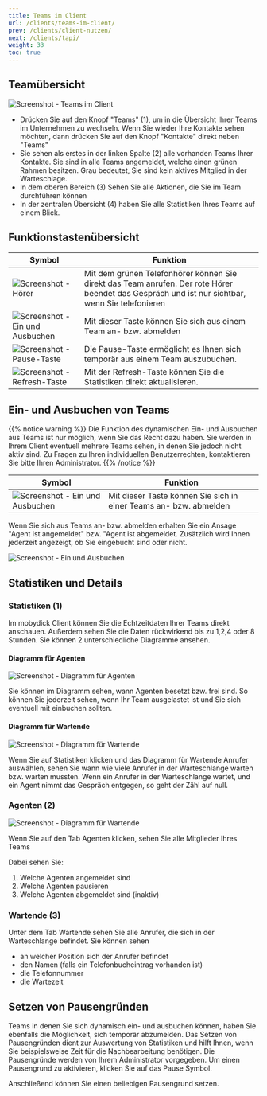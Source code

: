 ```yaml
---
title: Teams im Client
url: /clients/teams-im-client/
prev: /clients/client-nutzen/
next: /clients/tapi/
weight: 33
toc: true
---
```


## Teamübersicht
![Screenshot - Teams im Client](../../images/client_team_uebersicht.png?width=90% "Teams im Client- Übersicht")

* Drücken Sie auf den Knopf "Teams" (1), um in die Übersicht Ihrer Teams im Unternehmen zu wechseln. Wenn Sie wieder Ihre Kontakte sehen möchten, dann drücken Sie auf den Knopf "Kontakte" direkt neben "Teams"
* Sie sehen als erstes in der linken Spalte (2) alle vorhanden Teams Ihrer Kontakte. Sie sind in alle Teams angemeldet, welche einen grünen Rahmen besitzen. Grau bedeutet, Sie sind kein aktives Mitglied in der Warteschlage.
* In dem oberen Bereich (3)  Sehen Sie alle Aktionen, die Sie im Team durchführen können
* In der zentralen Übersicht (4) haben Sie alle Statistiken Ihres Teams auf einem Blick. 

 
## Funktionstastenübersicht
 
|Symbol|Funktion|
|------|--------|
| ![Screenshot - Hörer](../../images/client_team_phone.png?width=200 "Team anrufen") |Mit dem grünen Telefonhörer können Sie direkt das Team anrufen. Der rote Hörer beendet das Gespräch und ist nur sichtbar, wenn Sie telefonieren|
| ![Screenshot - Ein und Ausbuchen](../../images/client_team_login.png?width=200 "Ein und Ausbuchen") |Mit dieser Taste können Sie sich aus einem Team an- bzw. abmelden|
|![Screenshot - Pause-Taste ](../../images/client_team_break.png?width=40 "Pause-Taste ")	|Die Pause-Taste ermöglicht es Ihnen sich temporär aus einem Team auszubuchen.|
|![Screenshot - Refresh-Taste ](../../images/client_team_refresh.png?width=40 "refresh Taste ")	|Mit der Refresh-Taste können Sie die Statistiken direkt aktualisieren.|
 
## Ein- und Ausbuchen von Teams

{{% notice warning %}}
Die Funktion des dynamischen Ein- und Ausbuchen aus Teams ist nur möglich, wenn Sie das Recht dazu haben. Sie werden in Ihrem Client eventuell mehrere Teams sehen, in denen Sie jedoch nicht aktiv sind. Zu Fragen zu Ihren individuellen Benutzerrechten, kontaktieren Sie bitte Ihren Administrator.
{{% /notice %}}

|Symbol|Funktion|
|------|--------|
|![Screenshot - Ein und Ausbuchen](../../images/client_team_login.png?width=100 "Ein und Ausbuchen")| Mit dieser Taste können Sie sich in einer Teams an- bzw. abmelden|
 
Wenn Sie sich aus Teams an- bzw. abmelden erhalten Sie ein Ansage "Agent ist angemeldet" bzw. "Agent ist abgemeldet.
Zusätzlich wird Ihnen jederzeit angezeigt, ob Sie eingebucht sind oder nicht.

![Screenshot - Ein und Ausbuchen](../../images/client_team_status.png "Ein und Ausbuchen")

## Statistiken und Details

### Statistiken (1)
Im mobydick Client können Sie die Echtzeitdaten Ihrer Teams direkt anschauen. Außerdem sehen Sie die Daten rückwirkend bis zu 1,2,4 oder 8 Stunden. Sie können 2 unterschiedliche Diagramme ansehen.

#### Diagramm für Agenten

![Screenshot - Diagramm für Agenten](../../images/client_team_agenten_statistiks.png?width=80% "Diagramm für Agenten")

Sie können im Diagramm sehen, wann Agenten besetzt bzw. frei sind. So können Sie jederzeit sehen, wenn Ihr Team ausgelastet ist und Sie sich eventuell mit einbuchen sollten. 

#### Diagramm für Wartende

![Screenshot - Diagramm für Wartende](../../images/client_team_wartende_statistiks.png?width=80% "Diagramm für Wartende")

Wenn Sie auf Statistiken klicken und das Diagramm für Wartende Anrufer auswählen, sehen Sie wann wie viele Anrufer in der Warteschlange warten bzw. warten mussten. Wenn ein Anrufer in der Warteschlange wartet, und ein Agent nimmt das Gespräch entgegen, so geht der Zähl auf null.

### Agenten (2)

![Screenshot - Diagramm für Wartende](../../images/client_team_agenten.png?width=80% "Diagramm für Wartende")

Wenn Sie auf den Tab Agenten klicken, sehen Sie alle Mitglieder Ihres Teams

Dabei sehen Sie:
1. Welche Agenten angemeldet sind
2. Welche Agenten pausieren
3. Welche Agenten abgemeldet sind (inaktiv)

### Wartende (3)

Unter dem Tab Wartende sehen Sie alle Anrufer, die sich in der Warteschlange befindet. Sie können sehen

* an welcher Position sich der Anrufer befindet
* den Namen (falls ein Telefonbucheintrag vorhanden ist)
* die Telefonnummer
* die Wartezeit

## Setzen von Pausengründen
Teams in denen Sie sich dynamisch ein- und ausbuchen können, haben Sie ebenfalls die Möglichkeit, sich temporär abzumelden. 
Das Setzen von Pausengründen dient zur Auswertung von Statistiken und hilft Ihnen, wenn Sie beispielsweise Zeit für die Nachbearbeitung benötigen. 
Die Pausengründe werden von Ihrem Administrator vorgegeben. Um einen Pausengrund zu aktivieren, klicken Sie auf das Pause Symbol. 

Anschließend können Sie einen beliebigen Pausengrund setzen. 
